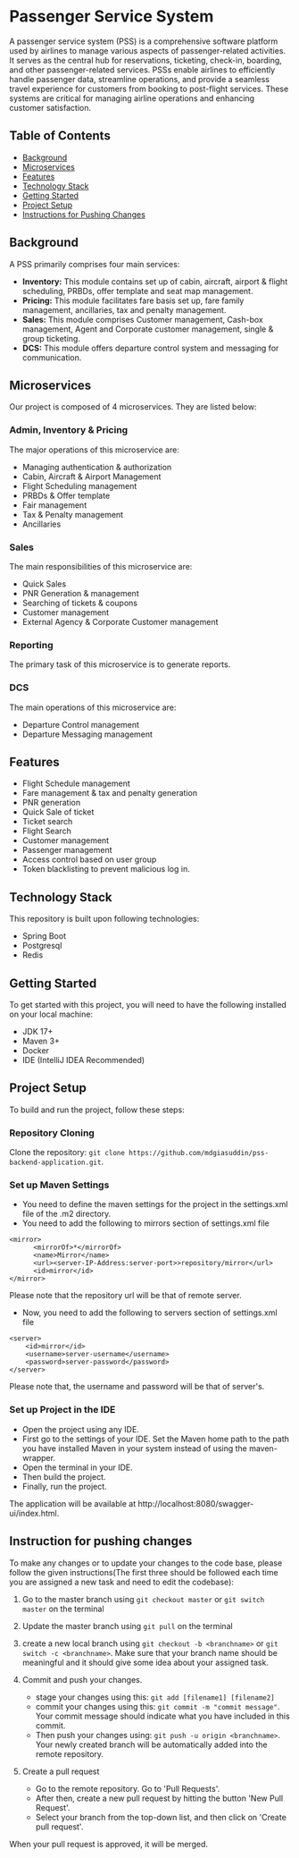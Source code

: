 # Passenger Service System
A passenger service system (PSS) is a comprehensive software platform used by airlines to manage various aspects of passenger-related activities. It serves as the central hub for reservations, ticketing, check-in, boarding, and other passenger-related services. PSSs enable airlines to efficiently handle passenger data, streamline operations, and provide a seamless travel experience for customers from booking to post-flight services. These systems are critical for managing airline operations and enhancing customer satisfaction.


## Table of Contents
- [Background](#background)
- [Microservices](#microservices)
- [Features](#features)
- [Technology Stack](#technology-stack)
- [Getting Started](#getting-started)
- [Project Setup](#project-setup)
- [Instructions for Pushing Changes](#instruction-for-pushing-changes)


## Background

A PSS primarily comprises four main services:
* <b>Inventory:</b> This module contains set up of cabin, aircraft, airport & flight scheduling, PRBDs, offer template and seat map management.
* <b>Pricing:</b> This module facilitates fare basis set up, fare family management, ancillaries, tax and penalty management.
* <b>Sales:</b> This module comprises Customer management, Cash-box management, Agent and Corporate customer management, single & group ticketing.
* <b>DCS:</b> This module offers departure control system and messaging for communication.


## Microservices

Our project is composed of 4 microservices. They are listed below:
### Admin, Inventory & Pricing
The major operations of this microservice are:
* Managing authentication & authorization
* Cabin, Aircraft & Airport Management
* Flight Scheduling management
* PRBDs & Offer template
* Fair management
* Tax & Penalty management
* Ancillaries

### Sales
The main responsibilities of this microservice are:
* Quick Sales
* PNR Generation & management
* Searching of tickets & coupons
* Customer management
* External Agency & Corporate Customer management

### Reporting
The primary task of this microservice is to generate reports.

### DCS
The main operations of this microservice are:
* Departure Control management
* Departure Messaging management

## Features
- Flight Schedule management
- Fare management & tax and penalty generation
- PNR generation
- Quick Sale of ticket
- Ticket search
- Flight Search
- Customer management
- Passenger management
- Access control based on user group
- Token blacklisting to prevent malicious log in.

## Technology Stack
This repository is built upon following technologies:
* Spring Boot
* Postgresql
* Redis

## Getting Started
To get started with this project, you will need to have the following installed on your local machine:

* JDK 17+
* Maven 3+
* Docker
* IDE (IntelliJ IDEA Recommended)

## Project Setup

To build and run the project, follow these steps:

### Repository Cloning
Clone the repository: `git clone https://github.com/mdgiasuddin/pss-backend-application.git`.

### Set up Maven Settings
* You need to define the maven settings for the project in the settings.xml file of the .m2 directory. 
* You need to add the following to mirrors section of settings.xml file
```
<mirror>
      <mirrorOf>*</mirrorOf>
      <name>Mirror</name>
      <url><server-IP-Address:server-port>>repository/mirror</url>
      <id>mirror</id>
</mirror>
```
Please note that the repository url will be that of remote server.
* Now, you need to add the following to servers section of settings.xml file
```
<server>
    <id>mirror</id>
    <username>server-username</username>
    <password>server-password</password>
</server>
```
Please note that, the username and password will be that of server's.

### Set up Project in the IDE
* Open the project using any IDE. 
* First go to the settings of your IDE. Set the Maven home path to the path you have installed Maven in your system instead of using the maven-wrapper.
* Open the terminal in your IDE.
* Then build the project.
* Finally, run the project.

The application will be available at http://localhost:8080/swagger-ui/index.html.


## Instruction for pushing changes
To make any changes or to update your changes to the code base, please follow the given instructions(The first three should be followed each time you are assigned a new task and need to edit the codebase):
1. Go to the master branch using `git checkout master` or `git switch master` on the terminal
2. Update the master branch using `git pull` on the terminal
3. create a new local branch using `git checkout -b <branchname>` or `git switch -c <branchname>`. Make sure that your branch name should be meaningful and it should give some idea about your assigned task.
4. Commit and push your changes.
   * stage your changes using this: `git add [filename1] [filename2]` 
   * commit your changes using this: `git commit -m "commit message"`. Your commit message should indicate what you have included in this commit.
   * Then push your changes using: `git push -u origin <branchname>`. Your newly created branch will be automatically added into the remote repository.

5. Create a pull request
   * Go to the remote repository. Go to 'Pull Requests'.
   * After then, create a new pull request by hitting the button 'New Pull Request'.
   * Select your branch from the top-down list, and then click on 'Create pull request'.


When your pull request is approved, it will be merged.





